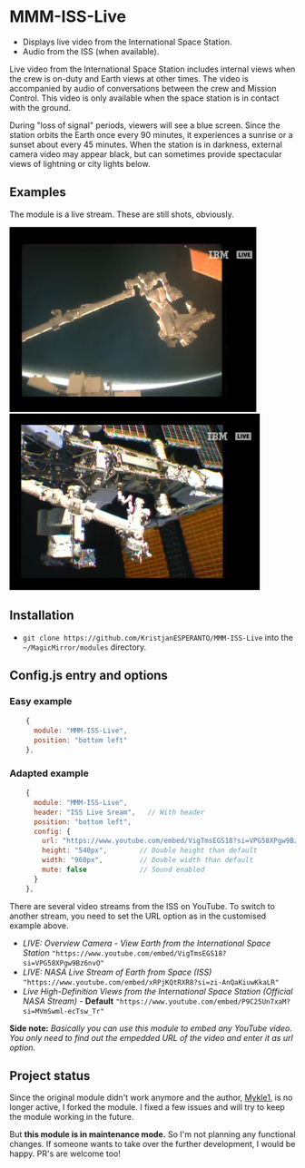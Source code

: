 # MMM-ISS-Live

- Displays live video from the International Space Station.
- Audio from the ISS (when available).

Live video from the International Space Station includes internal views when the crew is on-duty and Earth views at other times. The video is accompanied by audio of conversations between the crew and Mission Control. This video is only available when the space station is in contact with the ground.

During "loss of signal" periods, viewers will see a blue screen. Since the station orbits the Earth once every 90 minutes, it experiences a sunrise or a sunset about every 45 minutes. When the station is in darkness, external camera video may appear black, but can sometimes provide spectacular views of lightning or city lights below.

## Examples

The module is a live stream. These are still shots, obviously.

![Screenshot 1](images/i1.png) ![Screenshot 2](images/i33.png)

## Installation

- `git clone https://github.com/KristjanESPERANTO/MMM-ISS-Live` into the `~/MagicMirror/modules` directory.

## Config.js entry and options

### Easy example

```js
    {
      module: "MMM-ISS-Live",
      position: "bottom left"
    },
```

### Adapted example

```js
    {
      module: "MMM-ISS-Live",
      header: "ISS Live Sream",   // With header
      position: "bottom left",
      config: {
        url: "https://www.youtube.com/embed/VigTmsEGS18?si=VPG58XPgw9Bz6nvO", // Another video stream
        height: "540px",        // Double height than default
        width: "960px",         // Double width than default
        mute: false             // Sound enabled
      }
    },
```

There are several video streams from the ISS on YouTube. To switch to another stream, you need to set the URL option as in the customised example above.

- _LIVE: Overview Camera - View Earth from the International Space Station_
  `"https://www.youtube.com/embed/VigTmsEGS18?si=VPG58XPgw9Bz6nvO"`
- _LIVE: NASA Live Stream of Earth from Space (ISS)_
  `"https://www.youtube.com/embed/xRPjKQtRXR8?si=zi-AnQaKiuwKkaLR"`
- _Live High-Definition Views from the International Space Station (Official NASA Stream)_ - **Default**
  `"https://www.youtube.com/embed/P9C25Un7xaM?si=MVmSwml-ecTsw_Tr"`

**Side note:** _Basically you can use this module to embed any YouTube video. You only need to find out the empedded URL of the video and enter it as url option._

## Project status

Since the original module didn't work anymore and the author, [Mykle1](https://github.com/Mykle1), is no longer active, I forked the module. I fixed a few issues and will try to keep the module working in the future.

But **this module is in maintenance mode.** So I'm not planning any functional changes. If someone wants to take over the further development, I would be happy. PR's are welcome too!
